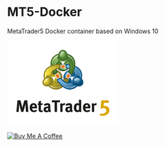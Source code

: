 # MT5-Docker
MetaTrader5 Docker container based on Windows 10

<a href="https://chocolatey.org/packages/metatrader5/0.0.1-beta#files" target="_blank"><img src="https://raw.githubusercontent.com/AlfieJ04/MetaTrader5-Chocolatey/master/icons/metatrader5.png" alt="Chocolatey Page"></a>




<a href="https://www.buymeacoffee.com/alfiej44" target="_blank"><img src="https://cdn.buymeacoffee.com/buttons/v2/default-blue.png" alt="Buy Me A Coffee" style="height: 30px !important;width: 109px !important;"></a>
